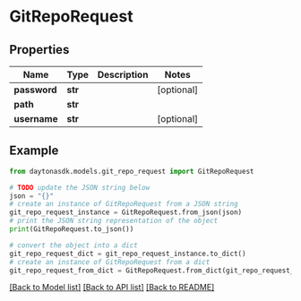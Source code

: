# GitRepoRequest


## Properties

Name | Type | Description | Notes
------------ | ------------- | ------------- | -------------
**password** | **str** |  | [optional] 
**path** | **str** |  | 
**username** | **str** |  | [optional] 

## Example

```python
from daytonasdk.models.git_repo_request import GitRepoRequest

# TODO update the JSON string below
json = "{}"
# create an instance of GitRepoRequest from a JSON string
git_repo_request_instance = GitRepoRequest.from_json(json)
# print the JSON string representation of the object
print(GitRepoRequest.to_json())

# convert the object into a dict
git_repo_request_dict = git_repo_request_instance.to_dict()
# create an instance of GitRepoRequest from a dict
git_repo_request_from_dict = GitRepoRequest.from_dict(git_repo_request_dict)
```
[[Back to Model list]](../README.md#documentation-for-models) [[Back to API list]](../README.md#documentation-for-api-endpoints) [[Back to README]](../README.md)


